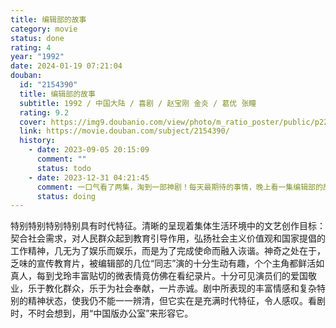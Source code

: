 ```yaml
---
title: 编辑部的故事
category: movie
status: done
rating: 4
year: "1992"
date: 2024-01-19 07:21:04
douban:
  id: "2154390"
  title: 编辑部的故事
  subtitle: 1992 / 中国大陆 / 喜剧 / 赵宝刚 金炎 / 葛优 张瞳
  rating: 9.2
  cover: https://img9.doubanio.com/view/photo/m_ratio_poster/public/p2255590045.jpg
  link: https://movie.douban.com/subject/2154390/
  history:
    - date: 2023-09-05 20:15:09
      comment: ""
      status: todo
    - date: 2023-12-31 04:21:45
      comment: 一口气看了两集，淘到一部神剧！每天最期待的事情，晚上看一集编辑部的故事！
      status: doing
---
```


特别特别特别特别具有时代特征。清晰的呈现着集体生活环境中的文艺创作目标：契合社会需求，对人民群众起到教育引导作用，弘扬社会主义价值观和国家提倡的工作精神，几无为了娱乐而娱乐，而是为了完成使命而融入诙谐。神奇之处在于，乏味的宣传教育片，被编辑部的几位“同志”演的十分生动有趣，个个主角都鲜活如真人，每到戈玲丰富贴切的微表情竟仿佛在看纪录片。十分可见演员们的爱国敬业，乐于教化群众，乐于为社会奉献，一片赤诚。剧中所表现的丰富情感和复杂特别的精神状态，使我仍不能一一辨清，但它实在是充满时代特征，令人感叹。看剧时，不时会想到，用“中国版办公室”来形容它。